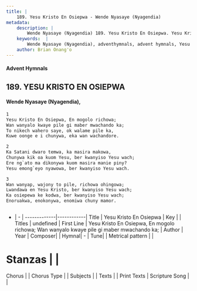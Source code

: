 ```yaml
---
title: |
    189. Yesu Kristo En Osiepwa - Wende Nyasaye (Nyagendia)
metadata:
    description: |
        Wende Nyasaye (Nyagendia) 189. Yesu Kristo En Osiepwa. Yesu Kristo En Osiepwa, En mogolo richowa; Wan wanyalo kwaye pile gi maber mwachando ka; To nikech wahero saye, ok walame pile ka, Kuwe oonge e i chunywa, eka wan wachandore.  
    keywords:  |
        Wende Nyasaye (Nyagendia), adventhymnals, advent hymnals, Yesu Kristo En Osiepwa, Yesu Kristo En Osiepwa, En mogolo richowa; Wan wanyalo kwaye pile gi maber mwachando ka;. 
    author: Brian Onang'o
---
```


#### Advent Hymnals
## 189. YESU KRISTO EN OSIEPWA
####  Wende Nyasaye (Nyagendia),

```txt
1
Yesu Kristo En Osiepwa, En mogolo richowa;
Wan wanyalo kwaye pile gi maber mwachando ka;
To nikech wahero saye, ok walame pile ka,
Kuwe oonge e i chunywa, eka wan wachandore.

2
Ka Satani dwaro temwa, ka masira makowa,
Chunywa kik oa kuom Yesu, ber kwanyiso Yesu wach;
Ere ng`ato ma dikonywa kuom masira manie piny?
Yesu emong`eyo nyawowa, ber kwanyiso Yesu wach.

3
Wan wanyap, wajony to pile, richowa ohingowa;
Lwandawa en Yesu Kristo, ber kwanyiso Yesu wach;
Ka osiepewa ke kodwa, ber kwanyiso Yesu wach;
Enoruakwa, enokonywa, enomiwa chuny mamor.



```

- |   -  |
-------------|------------|
Title | Yesu Kristo En Osiepwa |
Key |  |
Titles | undefined |
First Line | Yesu Kristo En Osiepwa, En mogolo richowa; Wan wanyalo kwaye pile gi maber mwachando ka; |
Author | 
Year | 
Composer| |
Hymnal|  - |
Tune|  |
Metrical pattern | |
# Stanzas |  |
Chorus |  |
Chorus Type |  |
Subjects | |
Texts |  |
Print Texts | 
Scripture Song |  |
    
